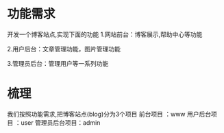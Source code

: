# 功能需求
开发一个博客站点,实现下面的功能
1.网站前台：博客展示,帮助中心等功能

2.用户后台：文章管理功能，图片管理功能

3.管理员后台：管理用户等一系列功能


# 梳理
我们按照功能需求,把博客站点(blog)分为3个项目
前台项目     ：www
用户后台项目  ：user
管理员后台项目：admin

#
